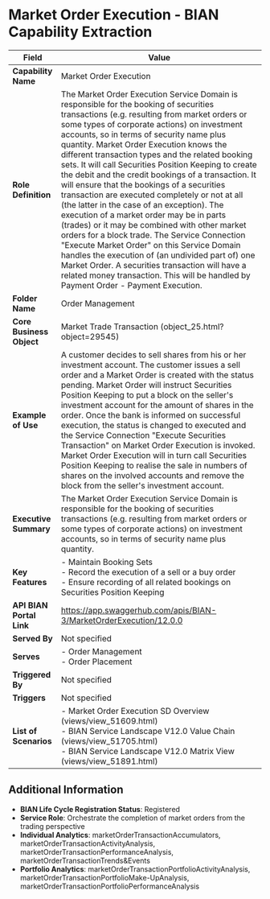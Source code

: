 # Market Order Execution - BIAN Capability Extraction

| Field | Value |
|-------|-------|
| **Capability Name** | Market Order Execution |
| **Role Definition** | The Market Order Execution Service Domain is responsible for the booking of securities transactions (e.g. resulting from market orders or some types of corporate actions) on investment accounts, so in terms of security name plus quantity. Market Order Execution knows the different transaction types and the related booking sets. It will call Securities Position Keeping to create the debit and the credit bookings of a transaction. It will ensure that the bookings of a securities transaction are executed completely or not at all (the latter in the case of an exception). The execution of a market order may be in parts (trades) or it may be combined with other market orders for a block trade. The Service Connection "Execute Market Order" on this Service Domain handles the execution of (an undivided part of) one Market Order. A securities transaction will have a related money transaction. This will be handled by Payment Order - Payment Execution. |
| **Folder Name** | Order Management |
| **Core Business Object** | Market Trade Transaction (object_25.html?object=29545) |
| **Example of Use** | A customer decides to sell shares from his or her investment account. The customer issues a sell order and a Market Order is created with the status pending. Market Order will instruct Securities Position Keeping to put a block on the seller's investment account for the amount of shares in the order. Once the bank is informed on successful execution, the status is changed to executed and the Service Connection "Execute Securities Transaction" on Market Order Execution is invoked. Market Order Execution will in turn call Securities Position Keeping to realise the sale in numbers of shares on the involved accounts and remove the block from the seller's investment account. |
| **Executive Summary** | The Market Order Execution Service Domain is responsible for the booking of securities transactions (e.g. resulting from market orders or some types of corporate actions) on investment accounts, so in terms of security name plus quantity. |
| **Key Features** | - Maintain Booking Sets<br>- Record the execution of a sell or a buy order<br>- Ensure recording of all related bookings on Securities Position Keeping |
| **API BIAN Portal Link** | https://app.swaggerhub.com/apis/BIAN-3/MarketOrderExecution/12.0.0 |
| **Served By** | Not specified |
| **Serves** | - Order Management<br>- Order Placement |
| **Triggered By** | Not specified |
| **Triggers** | Not specified |
| **List of Scenarios** | - Market Order Execution SD Overview (views/view_51609.html)<br>- BIAN Service Landscape V12.0 Value Chain (views/view_51705.html)<br>- BIAN Service Landscape V12.0 Matrix View (views/view_51891.html) |

## Additional Information

- **BIAN Life Cycle Registration Status**: Registered
- **Service Role**: Orchestrate the completion of market orders from the trading perspective
- **Individual Analytics**: marketOrderTransactionAccumulators, marketOrderTransactionActivityAnalysis, marketOrderTransactionPerformanceAnalysis, marketOrderTransactionTrends&Events
- **Portfolio Analytics**: marketOrderTransactionPortfolioActivityAnalysis, marketOrderTransactionPortfolioMake-UpAnalysis, marketOrderTransactionPortfolioPerformanceAnalysis